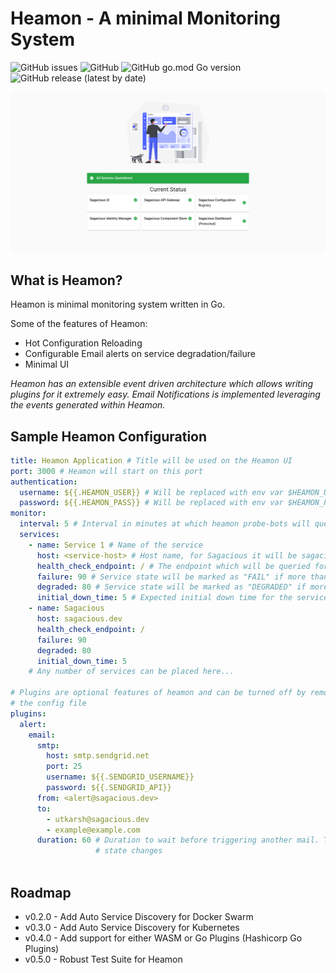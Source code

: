 # Heamon - A minimal Monitoring System

![GitHub issues](https://img.shields.io/github/issues/utkarsh-pro/heamon)
![GitHub](https://img.shields.io/github/license/utkarsh-pro/heamon)
![GitHub go.mod Go version](https://img.shields.io/github/go-mod/go-version/utkarsh-pro/heamon)
![GitHub release (latest by date)](https://img.shields.io/github/v/release/utkarsh-pro/heamon)

![Heamon UI](./docs/images/heamon_ui.png)

## What is Heamon?

Heamon is minimal monitoring system written in Go. 

Some of the features of Heamon:
- Hot Configuration Reloading
- Configurable Email alerts on service degradation/failure
- Minimal UI

*Heamon has an extensible event driven architecture which allows writing plugins for it extremely easy. Email Notifications is implemented leveraging the events generated within Heamon.*

## Sample Heamon Configuration

```yaml
title: Heamon Application # Title will be used on the Heamon UI
port: 3000 # Heamon will start on this port
authentication:
  username: ${{.HEAMON_USER}} # Will be replaced with env var $HEAMON_USER
  password: ${{.HEAMON_PASS}} # Will be replaced with env var $HEAMON_PASS
monitor:
  interval: 5 # Interval in minutes at which heamon probe-bots will query the service
  services:
    - name: Service 1 # Name of the service
      host: <service-host> # Host name, for Sagacious it will be sagacious.dev
      health_check_endpoint: / # The endpoint which will be queried for health check
      failure: 90 # Service state will be marked as "FAIL" if more than 90% requests fails
      degraded: 80 # Service state will be marked as "DEGRADED" if more than 80% requests fail
      initial_down_time: 5 # Expected initial down time for the service. The service will be marked in unknown state for this duration
    - name: Sagacious
      host: sagacious.dev
      health_check_endpoint: /
      failure: 90
      degraded: 80
      initial_down_time: 5
    # Any number of services can be placed here...

# Plugins are optional features of heamon and can be turned off by removing them from the
# the config file
plugins:
  alert:
    email:
      smtp:
        host: smtp.sendgrid.net
        port: 25
        username: ${{.SENDGRID_USERNAME}}
        password: ${{.SENDGRID_API}}
      from: <alert@sagacious.dev>
      to:
        - utkarsh@sagacious.dev
        - example@example.com
      duration: 60 # Duration to wait before triggering another mail. This will not be respected if the application
                   # state changes
      
```

## Roadmap

- v0.2.0 - Add Auto Service Discovery for Docker Swarm
- v0.3.0 - Add Auto Service Discovery for Kubernetes
- v0.4.0 - Add support for either WASM or Go Plugins (Hashicorp Go Plugins)
- v0.5.0 - Robust Test Suite for Heamon